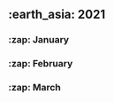 <h2> :earth_asia: 2021 </h2>
<h3> :zap: January </h3>

<h3> :zap: February </h3>

<h3> :zap: March </h3>
